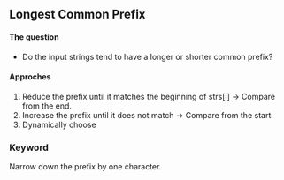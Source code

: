 ## Longest Common Prefix

#### The question
- Do the input strings tend to have a longer or shorter common prefix?

#### Approches
1. Reduce the prefix until it matches the beginning of strs[i] -> Compare from the end.
2. Increase the prefix until it does not match -> Compare from the start.
3. Dynamically choose

### Keyword
Narrow down the prefix by one character.